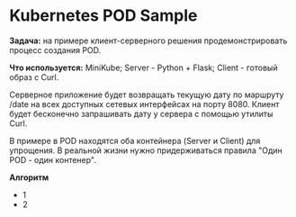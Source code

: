 # Kubernetes POD Sample

**Задача:** на примере клиент-серверного решения продемонстрировать процесс создания POD.

**Что используется:** MiniKube; Server - Python + Flask; Client - готовый образ с Curl.

Серверное приложение будет возвращать текущую дату по маршруту /date на всех доступных сетевых интерфейсах на порту 8080.
Клиент будет бесконечно запрашивать дату у сервера с помощью утилиты Curl.

В примере в POD находятся оба контейнера (Server и Client) для упрощения. В реальной жизни нужно придерживаться правила "Один POD - один контенер".

**Алгоритм**
* 1
* 2
